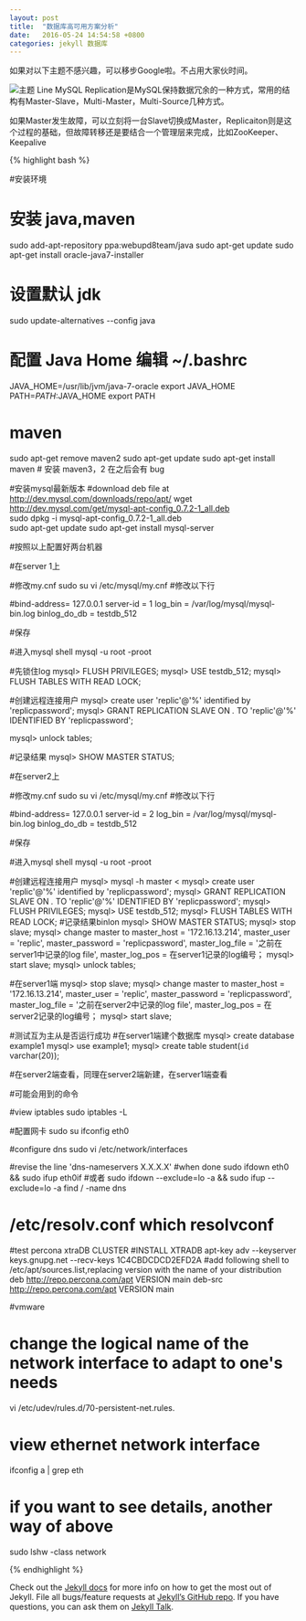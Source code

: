 ```yaml
---
layout: post
title:  "数据库高可用方案分析"
date:   2016-05-24 14:54:58 +0800
categories: jekyll 数据库
---
```

如果对以下主题不感兴趣，可以移步Google啦。不占用大家伙时间。

![主题]({{site.url}}/image/db1theme.png)
Line
MySQL Replication是MySQL保持数据冗余的一种方式，常用的结构有Master-Slave，Multi-Master，Multi-Source几种方式。

如果Master发生故障，可以立刻将一台Slave切换成Master，Replicaiton则是这个过程的基础，但故障转移还是要结合一个管理层来完成，比如ZooKeeper、Keepalive


{% highlight bash %}


#安装环境


# 安装 java,maven
sudo add-apt-repository ppa:webupd8team/java
sudo apt-get update
sudo apt-get install oracle-java7-installer

# 设置默认 jdk
sudo update-alternatives --config java

# 配置 Java Home 编辑 ~/.bashrc
JAVA_HOME=/usr/lib/jvm/java-7-oracle
export JAVA_HOME
PATH=$PATH:$JAVA_HOME
export PATH

# maven
sudo apt-get remove maven2
sudo apt-get update
sudo apt-get install maven # 安装 maven3，2 在之后会有 bug

#安装mysql最新版本
#download deb file at http://dev.mysql.com/downloads/repo/apt/
wget http://dev.mysql.com/get/mysql-apt-config_0.7.2-1_all.deb  
sudo dpkg -i mysql-apt-config_0.7.2-1_all.deb  
sudo apt-get update
sudo apt-get install mysql-server

#按照以上配置好两台机器

#在server 1上

#修改my.cnf
sudo su
vi /etc/mysql/my.cnf
#修改以下行

#bind-address= 127.0.0.1
server-id               = 1
log_bin                 = /var/log/mysql/mysql-bin.log
binlog_do_db            = testdb_512

#保存

#进入mysql shell
mysql -u root -proot

#先锁住log
mysql>   FLUSH PRIVILEGES;
mysql>  USE testdb_512;
mysql>  FLUSH TABLES WITH READ LOCK;

#创建远程连接用户
mysql>  create user 'replic'@'%' identified by 'replicpassword';
mysql>  GRANT REPLICATION SLAVE ON *.* TO 'replic'@'%' IDENTIFIED BY 'replicpassword';

mysql> unlock tables;

#记录结果
mysql>  SHOW MASTER STATUS;

#在server2上

#修改my.cnf
sudo su
vi /etc/mysql/my.cnf
#修改以下行

#bind-address= 127.0.0.1
server-id               = 2
log_bin                 = /var/log/mysql/mysql-bin.log
binlog_do_db            = testdb_512

#保存

#进入mysql shell
mysql -u root -proot

#创建远程连接用户
mysql> mysql -h master <
mysql>  create user 'replic'@'%' identified by 'replicpassword';
mysql>  GRANT REPLICATION SLAVE ON *.* TO 'replic'@'%' IDENTIFIED BY 'replicpassword';
mysql>   FLUSH PRIVILEGES;
mysql>  USE testdb_512;
mysql>  FLUSH TABLES WITH READ LOCK;
#记录结果binlon
mysql>  SHOW MASTER STATUS;
mysql> stop slave;
mysql> change master to master_host = '172.16.13.214', master_user = 'replic', master_password = 'replicpassword', master_log_file = '之前在server1中记录的log file', master_log_pos = 在server1记录的log编号；
mysql> start slave;
mysql> unlock tables;

#在server1端
mysql> stop slave;
mysql> change master to master_host = '172.16.13.214', master_user = 'replic', master_password = 'replicpassword', master_log_file = '之前在server2中记录的log file', master_log_pos = 在server2记录的log编号；
mysql> start slave;

#测试互为主从是否运行成功
#在server1端建个数据库
mysql> create database example1 
mysql> use example1;
mysql> create table student(`id` varchar(20));

#在server2端查看，同理在server2端新建，在server1端查看




#可能会用到的命令

#view iptables
sudo iptables -L

#配置网卡
sudo su
ifconfig eth0

#configure dns
sudo vi /etc/network/interfaces

#revise the line 'dns-nameservers X.X.X.X'
#when done
sudo ifdown eth0 && sudo ifup eth0if
#或者
sudo ifdown --exclude=lo -a && sudo ifup --exclude=lo -a
find / -name dns
# /etc/resolv.conf which resolvconf


#test percona xtraDB CLUSTER
#INSTALL XTRADB
apt-key adv --keyserver keys.gnupg.net --recv-keys 1C4CBDCDCD2EFD2A
#add following shell to /etc/apt/sources.list,replacing version with the name of your distribution
deb http://repo.percona.com/apt VERSION main
deb-src http://repo.percona.com/apt VERSION main


#vmware
# change the logical name of the network interface to adapt to one's needs
vi /etc/udev/rules.d/70-persistent-net.rules.
# view ethernet network interface
ifconfig a | grep eth
# if you want to see details, another way of above
sudo lshw -class network

{% endhighlight %}


Check out the [Jekyll docs][jekyll-docs] for more info on how to get the most out of Jekyll. File all bugs/feature requests at [Jekyll’s GitHub repo][jekyll-gh]. If you have questions, you can ask them on [Jekyll Talk][jekyll-talk].

[jekyll-docs]: http://jekyllrb.com/docs/home
[jekyll-gh]:   https://github.com/jekyll/jekyll
[jekyll-talk]: https://talk.jekyllrb.com/
